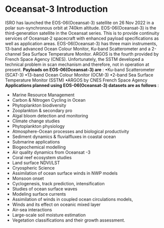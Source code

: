 # Oceansat-3 Introduction
ISRO has launched the EOS-06(Oceansat-3) satellite on 26 Nov 2022 in a polar sun-synchronous orbit at 740km altitude. EOS-06(Oceansat-3) is the third-generation satellite in the Oceansat series. This is to provide continuity services of Oceansat-2 spacecraft with enhanced payload specifications as well as application areas. 
EOS-06(Oceansat-3) has three main instruments, 13-band advanced Ocean Colour Monitor, Ku-band Scatterometer and a 2-channel Sea Surface Temperature Monitor. ARGOS is the fourth provided by French Space Agency (CNES). Unfortunately, the SSTM developed a technical problem in scan mechanism and therefore, not in operation at present.
**Payloads on EOS-06(Oceansat-3) are** :
•Ku-band Scatterometer (SCAT-3)
•13-band Ocean Colour Monitor (OCM-3) 
•2-band Sea Surface Temperature Monitor (SSTM)
•ARGOS by CNES French Space Agency
**Applications planned using EOS-06(Oceansat-3) datasets are as follows** :
  * Marine Resource Management
  * Carbon & Nitrogen Cycling in Ocean
  * Phytoplankton biodiversity
  * Zooplankton & secondary pro
  * Algal bloom detection and monitoring
  * Climate change studies
  * Phytoplankton physiology
  * Atmosphere-Ocean processes and biological productivity
  * Sediment dynamics & fluvialfluxes in coastal ocean
  * Submarine applications
  * Biogeochemical modelling
  * Air quality dynamics from Oceansat -3
  * Coral reef ecosystem studies
  * Land surface NDVI/LST
  * Cryospheric Science
  * Assimilation of ocean surface winds in NWP models
  * Monsoon onset
  * Cyclogenesis, track prediction, intensification
  * Studies of ocean surface waves
  * Modeling surface currents
  * Assimilation of winds in coupled ocean circulations models,
  * Winds and its effect on oceanic mixed layer
  * Air-sea interactions
  * Large-scale soil moisture estimation
  * Vegetation classifications and their growth assessment.